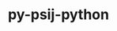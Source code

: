 ---
title: "py-psij-python"
layout: cache
categories: [package, develop-2024-12-15]
meta: {"versions": ["0.1.0.post2"], "compilers": ["gcc@=11.4.0", "gcc@=9.4.0", "oneapi@=2024.2.1"], "oss": ["ubuntu20.04", "ubuntu22.04"], "platforms": ["linux"], "targets": ["neoverse_v1", "neoverse_v2", "ppc64le", "x86_64_v3"], "stacks": ["e4s", "e4s-neoverse-v2", "e4s-neoverse_v1", "e4s-oneapi", "e4s-power", "root"], "num_specs": 5, "num_specs_by_stack": {"root": 5, "e4s-power": 1, "e4s-neoverse_v1": 1, "e4s-neoverse-v2": 1, "e4s": 1, "e4s-oneapi": 1}}
spec_details: [{"hash": "vzwycwerjng2lmwb5nkb26wfwft62oxg", "compiler": "gcc@=9.4.0", "versions": ["0.1.0.post2"], "os": "ubuntu20.04", "platform": "linux", "target": "ppc64le", "variants": ["build_system=python_pip"], "stacks": ["root", "e4s-power"], "size": "-", "tarball": "https://binaries.spack.io/develop-2024-12-15/build_cache/linux-ubuntu20.04-ppc64le/gcc-9.4.0/py-psij-python-0.1.0.post2/linux-ubuntu20.04-ppc64le-gcc-9.4.0-py-psij-python-0.1.0.post2-vzwycwerjng2lmwb5nkb26wfwft62oxg.spack"}, {"hash": "u4aw7uqah6apb5y5qpadojt5bg5iiu5f", "compiler": "gcc@=11.4.0", "versions": ["0.1.0.post2"], "os": "ubuntu22.04", "platform": "linux", "target": "neoverse_v1", "variants": ["build_system=python_pip"], "stacks": ["root", "e4s-neoverse_v1"], "size": "-", "tarball": "https://binaries.spack.io/develop-2024-12-15/build_cache/linux-ubuntu22.04-neoverse_v1/gcc-11.4.0/py-psij-python-0.1.0.post2/linux-ubuntu22.04-neoverse_v1-gcc-11.4.0-py-psij-python-0.1.0.post2-u4aw7uqah6apb5y5qpadojt5bg5iiu5f.spack"}, {"hash": "knotgly4jwviz7s42ofd5vauhbdqharo", "compiler": "gcc@=11.4.0", "versions": ["0.1.0.post2"], "os": "ubuntu22.04", "platform": "linux", "target": "neoverse_v2", "variants": ["build_system=python_pip"], "stacks": ["root", "e4s-neoverse-v2"], "size": "-", "tarball": "https://binaries.spack.io/develop-2024-12-15/build_cache/linux-ubuntu22.04-neoverse_v2/gcc-11.4.0/py-psij-python-0.1.0.post2/linux-ubuntu22.04-neoverse_v2-gcc-11.4.0-py-psij-python-0.1.0.post2-knotgly4jwviz7s42ofd5vauhbdqharo.spack"}, {"hash": "wopigj6kf2qru3uvlnurxl3gonkikdgt", "compiler": "gcc@=11.4.0", "versions": ["0.1.0.post2"], "os": "ubuntu22.04", "platform": "linux", "target": "x86_64_v3", "variants": ["build_system=python_pip"], "stacks": ["root", "e4s"], "size": "-", "tarball": "https://binaries.spack.io/develop-2024-12-15/build_cache/linux-ubuntu22.04-x86_64_v3/gcc-11.4.0/py-psij-python-0.1.0.post2/linux-ubuntu22.04-x86_64_v3-gcc-11.4.0-py-psij-python-0.1.0.post2-wopigj6kf2qru3uvlnurxl3gonkikdgt.spack"}, {"hash": "e5wgosp73x6zam2ls6eeswpfsdmugmlb", "compiler": "oneapi@=2024.2.1", "versions": ["0.1.0.post2"], "os": "ubuntu22.04", "platform": "linux", "target": "x86_64_v3", "variants": ["build_system=python_pip"], "stacks": ["e4s-oneapi", "root"], "size": "-", "tarball": "https://binaries.spack.io/develop-2024-12-15/build_cache/linux-ubuntu22.04-x86_64_v3/oneapi-2024.2.1/py-psij-python-0.1.0.post2/linux-ubuntu22.04-x86_64_v3-oneapi-2024.2.1-py-psij-python-0.1.0.post2-e5wgosp73x6zam2ls6eeswpfsdmugmlb.spack"}]
---